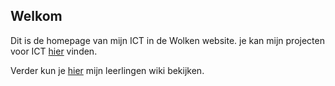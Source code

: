 ## Welkom

Dit is de homepage van mijn ICT in de Wolken website. je kan mijn projecten voor ICT [hier](https://lucienpemberton.github.io/ICT/projecten.md) vinden.


Verder kun je [hier](https://infvo.nl/ictindewolken/index.php/Gebruiker:LucienKerssens) mijn leerlingen wiki bekijken.
